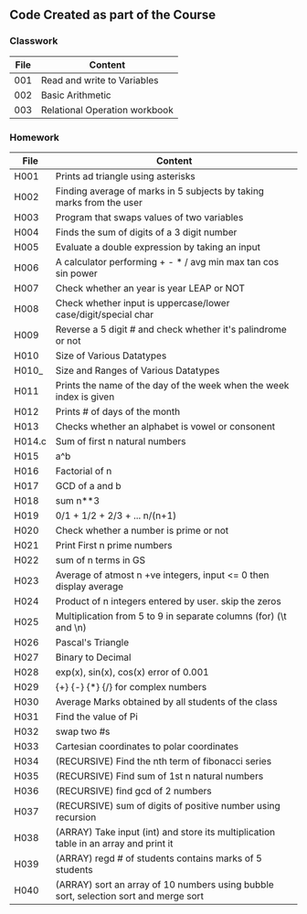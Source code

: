 ## Code Created as part of the Course

### Classwork
|File|Content|
|---|---|
|001|Read and write to Variables|
|002|Basic Arithmetic|
|003|Relational Operation workbook|


### Homework

|File|Content|
|---|---|
|H001|Prints ad triangle using asterisks|
|H002|Finding average of marks in 5 subjects by taking marks from the user|
|H003|Program that swaps values of two variables|
|H004|Finds the sum of digits of a 3 digit number|
|H005|Evaluate a double expression by taking an input|
|H006|A calculator performing + - * / avg min max tan cos sin power|
|H007|Check whether an year is year LEAP or NOT|
|H008|Check whether input is uppercase/lower case/digit/special char|
|H009|Reverse a 5 digit # and check whether it's palindrome or not|
|H010|Size of Various Datatypes|
|H010\_|Size and Ranges of Various Datatypes|
|H011|Prints the name of the day of the week when the week index is given|
|H012|Prints # of days of the month|
|H013|Checks whether an alphabet is vowel or consonent|
|H014.c|Sum of first n natural numbers|
|H015|a^b|
|H016|Factorial of n|
|H017|GCD of a and b|
|H018|sum n\*\*3|
|H019|0/1 + 1/2 + 2/3 + ... n/(n+1)|
|H020|Check whether a number is prime or not|
|H021|Print First n prime numbers|
|H022|sum of n terms in GS|
|H023|Average of atmost n +ve integers, input <= 0 then display average|
|H024|Product of n integers entered by user. skip the zeros|
|H025|Multiplication from 5 to 9 in separate columns (for) (\t and \n)|
|H026|Pascal's Triangle|
|H027|Binary to Decimal|
|H028|exp(x), sin(x), cos(x) error of 0.001|
|H029|{+} {-} {\*} {/} for complex numbers|
|H030|Average Marks obtained by all students of the class|
|H031|Find the value of Pi|
|H032|swap two #s|
|H033|Cartesian coordinates to polar coordinates|
|H034|(RECURSIVE) Find the nth term of fibonacci series|
|H035|(RECURSIVE) Find sum of 1st n natural numbers|
|H036|(RECURSIVE) find gcd of 2 numbers|
|H037|(RECURSIVE) sum of digits of positive number using recursion|
|H038|(ARRAY) Take input (int) and store its multiplication table in an array and print it|
|H039|(ARRAY) regd # of students contains marks of 5 students|
|H040|(ARRAY) sort an array of 10 numbers using bubble sort, selection sort and merge sort|
